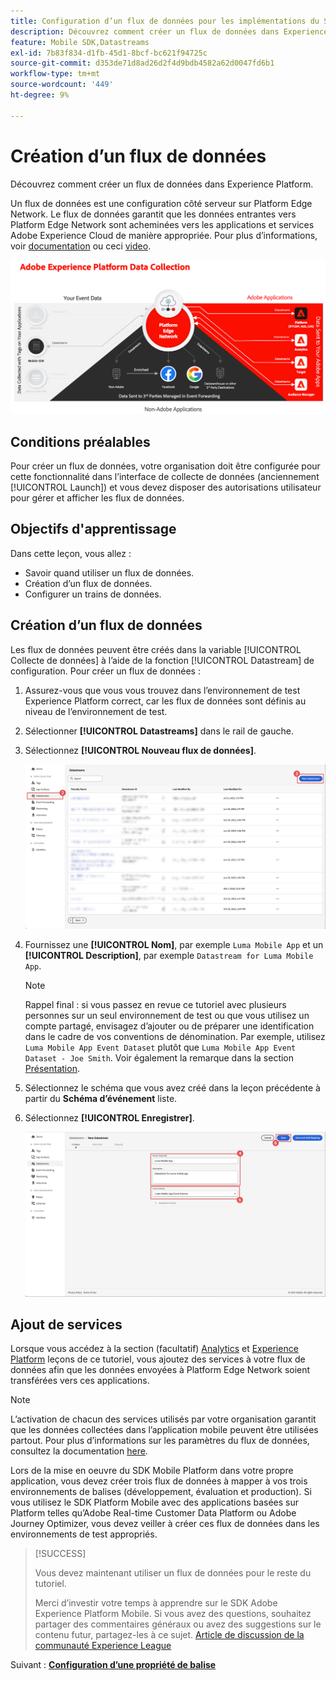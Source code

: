 ```yaml
---
title: Configuration d’un flux de données pour les implémentations du SDK Platform Mobile
description: Découvrez comment créer un flux de données dans Experience Platform.
feature: Mobile SDK,Datastreams
exl-id: 7b83f834-d1fb-45d1-8bcf-bc621f94725c
source-git-commit: d353de71d8ad26d2f4d9bdb4582a62d0047fd6b1
workflow-type: tm+mt
source-wordcount: '449'
ht-degree: 9%

---
```


# Création dʼun flux de données

Découvrez comment créer un flux de données dans Experience Platform.

Un flux de données est une configuration côté serveur sur Platform Edge Network. Le flux de données garantit que les données entrantes vers Platform Edge Network sont acheminées vers les applications et services Adobe Experience Cloud de manière appropriée. Pour plus d’informations, voir [documentation](https://experienceleague.adobe.com/docs/experience-platform/datastreams/overview.html?lang=fr) ou ceci [video](https://experienceleague.adobe.com/docs/platform-learn/data-collection/edge-network/configure-datastreams.html?lang=fr).

![Architecture](assets/architecture.png)

## Conditions préalables

Pour créer un flux de données, votre organisation doit être configurée pour cette fonctionnalité dans l’interface de collecte de données (anciennement [!UICONTROL Launch]) et vous devez disposer des autorisations utilisateur pour gérer et afficher les flux de données.

## Objectifs d&#39;apprentissage

Dans cette leçon, vous allez :

* Savoir quand utiliser un flux de données.
* Création dʼun flux de données.
* Configurer un trains de données.

## Création dʼun flux de données

Les flux de données peuvent être créés dans la variable [!UICONTROL Collecte de données] à l’aide de la fonction [!UICONTROL Datastream] de configuration. Pour créer un flux de données :

1. Assurez-vous que vous vous trouvez dans l’environnement de test Experience Platform correct, car les flux de données sont définis au niveau de l’environnement de test.
1. Sélectionner **[!UICONTROL Datastreams]** dans le rail de gauche.
1. Sélectionnez **[!UICONTROL Nouveau flux de données]**.

   ![accueil des datastreams](assets/datastream-new.png)

1. Fournissez une **[!UICONTROL Nom]**, par exemple `Luma Mobile App` et un **[!UICONTROL Description]**, par exemple `Datastream for Luma Mobile App`.

   >[!NOTE]
   >
   >Rappel final : si vous passez en revue ce tutoriel avec plusieurs personnes sur un seul environnement de test ou que vous utilisez un compte partagé, envisagez d’ajouter ou de préparer une identification dans le cadre de vos conventions de dénomination. Par exemple, utilisez `Luma Mobile App Event Dataset` plutôt que `Luma Mobile App Event Dataset - Joe Smith`. Voir également la remarque dans la section [Présentation](overview.md).

1. Sélectionnez le schéma que vous avez créé dans la leçon précédente à partir du **Schéma d’événement** liste.
1. Sélectionnez **[!UICONTROL Enregistrer]**.

   ![nouveaux flux de données](assets/datastream-name.png)


## Ajout de services

Lorsque vous accédez à la section (facultatif) [Analytics](analytics.md) et [Experience Platform](platform.md) leçons de ce tutoriel, vous ajoutez des services à votre flux de données afin que les données envoyées à Platform Edge Network soient transférées vers ces applications.

<!--

### Adobe Analytics

1. Select **[!UICONTROL Add Service]**.

1. Add **[!UICONTROL Adobe Analytics]** from the [!UICONTROL Service] list, 

1. Enter the name of the report site that you want to use in **[!UICONTROL Report Suite ID]**.

1. Enable the service by switching **[!UICONTROL Enabled]** on.

1. Select **[!UICONTROL Save]**.

   ![Add Adobe Analytics as datastream service](assets/datastream-service-aa.png)


### Adobe Experience Platform

You might also want to enable the Adobe Experience Platform service. 

>[!IMPORTANT]
>
>You can only enable the Adobe Experience Platform service when having created an event dataset. If you don't already have an event dataset created, follow the instructions [here](platform.md).

1. Click ![Add](https://spectrum.adobe.com/static/icons/workflow_18/Smock_AddCircle_18_N.svg) **[!UICONTROL Add Service]** to add another service.

1. Select **[!UICONTROL Adobe Experience Platform]** from the [!UICONTROL Service] list.

1. Enable the service by switching **[!UICONTROL Enabled]** on.

1. Select the **[!UICONTROL Event Dataset]** that you created as part of the [Create a dataset](platform.md#create-a-dataset) instructions, for example **Luma Mobile App Event Dataset**

1. Select **[!UICONTROL Save]**.

   ![Add Adobe Experience Platform as a datastream service](assets/datastream-service-aep.png)
1. The final configuration should look something like this.
   
   ![datastream settings](assets/datastream-settings.png)

-->


>[!NOTE]
>
>L’activation de chacun des services utilisés par votre organisation garantit que les données collectées dans l’application mobile peuvent être utilisées partout. Pour plus d’informations sur les paramètres du flux de données, consultez la documentation [here](https://experienceleague.adobe.com/docs/experience-platform/datastreams/overview.html?lang=fr).

Lors de la mise en oeuvre du SDK Mobile Platform dans votre propre application, vous devez créer trois flux de données à mapper à vos trois environnements de balises (développement, évaluation et production). Si vous utilisez le SDK Platform Mobile avec des applications basées sur Platform telles qu’Adobe Real-time Customer Data Platform ou Adobe Journey Optimizer, vous devez veiller à créer ces flux de données dans les environnements de test appropriés.

>[!SUCCESS]
>
>Vous devez maintenant utiliser un flux de données pour le reste du tutoriel.
>
>Merci d’investir votre temps à apprendre sur le SDK Adobe Experience Platform Mobile. Si vous avez des questions, souhaitez partager des commentaires généraux ou avez des suggestions sur le contenu futur, partagez-les à ce sujet. [Article de discussion de la communauté Experience League](https://experienceleaguecommunities.adobe.com/t5/adobe-experience-platform-data/tutorial-discussion-implement-adobe-experience-cloud-in-mobile/td-p/443796)

Suivant : **[Configuration d’une propriété de balise](configure-tags.md)**

